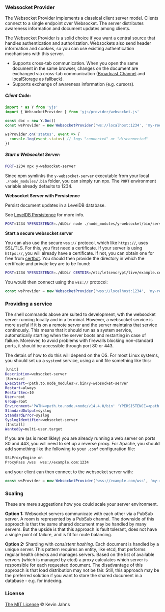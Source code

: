 
### Websocket Provider

The Websocket Provider implements a classical client server model. Clients connect to a single endpoint over Websocket. The server distributes awareness information and document updates among clients.

The Websocket Provider is a solid choice if you want a central source that handles authentication and authorization. Websockets also send header information and cookies, so you can use existing authentication mechanisms with this server.

* Supports cross-tab communication. When you open the same document in the same browser, changes on the document are exchanged via cross-tab communication ([Broadcast Channel](https://developer.mozilla.org/en-US/docs/Web/API/Broadcast_Channel_API) and [localStorage](https://developer.mozilla.org/en-US/docs/Web/API/Window/localStorage) as fallback).
* Supports exchange of awareness information (e.g. cursors).

##### Client Code:

```js
import * as Y from 'yjs'
import { WebsocketProvider } from 'yjs/provider/websocket.js'

const doc = new Y.Doc()
const wsProvider = new WebsocketProvider('ws://localhost:1234', 'my-roomname', doc)

wsProvider.on('status', event => {
  console.log(event.status) // logs "connected" or "disconnected"
})
```

##### Start a Websocket Server:

```sh
PORT=1234 npx y-websocket-server
```

Since npm symlinks the `y-websocket-server` executable from your local `./node_modules/.bin` folder, you can simply run npx. The `PORT` environment variable already defaults to 1234.

**Websocket Server with Persistence**

Persist document updates in a LevelDB database.

See [LevelDB Persistence](https://github.com/yjs/y-leveldb) for more info.

```sh
PORT=1234 YPERSISTENCE=./dbDir node ./node_modules/y-websocket/bin/server.js
```

**Start a secure websocket server**

You can also use the secure `wss://` protocol, which like `https://`, uses SSL/TLS.  For this, you first need a certificate.  If your server is  using `https://`, you will already have a certificate.  If not, you can obtain one for free from [certbot](https://certbot.eff.org/).  You should then provide the directory in which the certifcate and private key are to be found:

```sh
PORT=1234 YPERSISTENCE=./dbDir CERTDIR=/etc/letsencrypt/live/example.com node ./node_modules/y-websocket/bin/server.js
```
You would then connect using the `wss://` protocol:

```js
const wsProvider = new WebsocketProvider('wss://localhost:1234', 'my-roomname', doc)
```

### Providing a service
The shell commands above are suited to development, wth the websocket server running locally and in a terminal.  However, a websocket service is more useful if it is on a remote server and the server maintains that service continously. This means that it should run as a system service, automatically starting when the server boots and restarting in case of failure.  Moreover,  to avoid problems with firewalls blocking non-standard ports, it should be accessible through port 80 or 443.

The detais of how to do this will depend on the OS.  For most Linux systems, you should set up a `systemd` service, using a unit file something like this:

```sh
[Unit]
Description=websocket-server
[Service]
ExecStart=<path.to.node_modules>/.bin/y-websocket-server
Restart=always
RestartSec=10
User=root
Group=root
Environment='PATH=<path.to.node.>node/v14.4.0/bin' 'YPERSISTENCE=<path.to.dbDir>/dbDir' 'CERTDIR=<path.to.certificates>'
StandardOutput=syslog
StandardError=syslog
SyslogIdentifier=websocket-server
[Install]
WantedBy=multi-user.target
```
If you are (as is most likley) you are already running a web server on ports 80 and 443, you will need to set up a reverse proxy.  For Apache, you should add something like the following to your `.conf` configuration file:

```sh
SSLProxyEngine on
ProxyPass /wss  wss://example.com:1234
```

and your client can then connect to the websocket server with:

```js
const wsProvider = new WebsocketProvider('wss://example.com/wss', 'my-roomname', doc)
```


### Scaling

These are mere suggestions how you could scale your server environment.

**Option 1:** Websocket servers communicate with each other via a PubSub server. A room is represented by a PubSub channel. The downside of this approach is that the same shared document may be handled by many servers. But the upside is that this approach is fault tolerant, does not have a single point of failure, and is fit for route balancing.

**Option 2:** Sharding with *consistent hashing*. Each document is handled by a unique server. This pattern requires an entity, like etcd, that performs regular health checks and manages servers. Based on the list of available servers (which is managed by etcd) a proxy calculates which server is responsible for each requested document. The disadvantage of this approach is that load distribution may not be fair. Still, this approach may be the preferred solution if you want to store the shared document in a database - e.g. for indexing.

### License

[The MIT License](./LICENSE) © Kevin Jahns
